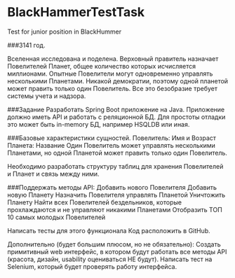 # BlackHammerTestTask
Test for junior position in BlackHummer 

###3141 год.

Вселенная исследована и поделена. 
Верховный правитель назначает Повелителей Планет, общее количество которых исчисляется миллионами.
Опытные Повелители могут одновременно управлять несколькими Планетами. Никакой демократии, поэтому одной планетой может править только один Повелитель.
Все это безобразие требует системы учета и надзора.

###Задание
Разработать Spring Boot приложение на Java.
Приложение должно иметь API и работать с реляционной БД. Для простоты отладки это может быть in-memory БД, например HSQLDB или иная.

###Базовые характеристики сущностей.
  Повелитель: Имя и Возраст
  Планета: Название
Один Повелитель может управлять несколькими Планетами, но одной Планетой может править только один Повелитель.

Необходимо разработать структуру таблиц для хранения Повелителей и Планет и связь между ними.

###Поддержать методы API:
Добавить нового Повелителя
Добавить новую Планету
Назначить Повелителя управлять Планетой
Уничтожить Планету
Найти всех Повелителей бездельников, которые прохлаждаются и не управляют никакими Планетами
Отобразить ТОП 10 самых молодых Повелителей

Написать тесты для этого функционала
Код расположить в GitHub.

Дополнительно (будет большим плюсом, но не обязательно):
  Создать примитивный web интерфейс, в котором будут работать все методы API (красота, дизайн, usability оцениваться НЕ будут).
  Написать тест на Selenium, который будет проверять работу интерфейса.
